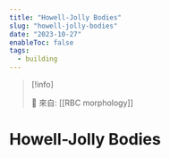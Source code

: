 ```yaml
---
title: "Howell-Jolly Bodies"
slug: "howell-jolly-bodies"
date: "2023-10-27"
enableToc: false
tags:
  - building
---
```


> [!info]
>
> 🌱 來自: [[RBC morphology]]

# Howell-Jolly Bodies


